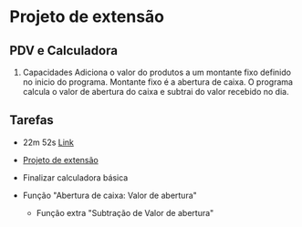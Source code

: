 # Projeto de extensão

## PDV e Calculadora 

1. Capacidades 
    Adiciona o valor do produtos a um montante fixo definido no inicio do programa.
    Montante fixo é a abertura de caixa. O programa calcula o valor de abertura do caixa e subtrai do valor recebido no dia.

Tarefas
--- 
- 22m 52s [Link](https://www.youtube.com/watch?v=42TShjXR0m0)

- [Projeto de extensão](https://www.youtube.com/watch?v=42TShjXR0m0)

- Finalizar calculadora básica
- Função "Abertura de caixa: Valor de abertura"
  - Função extra "Subtração de Valor de abertura"
